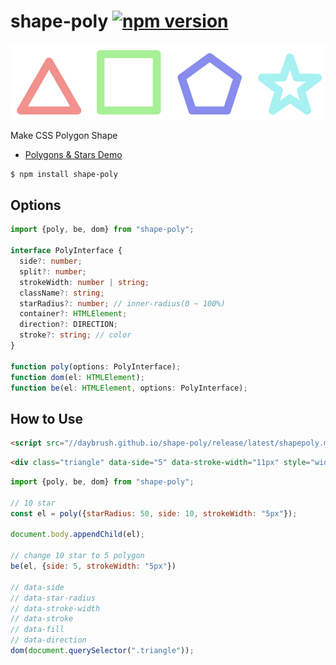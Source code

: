 # shape-poly  [![npm version](https://badge.fury.io/js/shape-poly.svg)](https://badge.fury.io/js/shape-poly)

![](./polygon.png)

Make CSS Polygon Shape

* [Polygons & Stars Demo](https://codepen.io/daybrush/pen/qJoagW)

```sh
$ npm install shape-poly
```

## Options
```ts
import {poly, be, dom} from "shape-poly";

interface PolyInterface {
  side?: number;
  split?: number;
  strokeWidth: number | string;
  className?: string;
  starRadius?: number; // inner-radius(0 ~ 100%)
  container?: HTMLElement;
  direction?: DIRECTION;
  stroke?: string; // color
}

function poly(options: PolyInterface);
function dom(el: HTMLElement);
function be(el: HTMLElement, options: PolyInterface);
```


## How to Use

```html
<script src="//daybrush.github.io/shape-poly/release/latest/shapepoly.min.js"></script>
```
```html
<div class="triangle" data-side="5" data-stroke-width="11px" style="width: 100px"></div>
```
```js
import {poly, be, dom} from "shape-poly";

// 10 star
const el = poly({starRadius: 50, side: 10, strokeWidth: "5px"});

document.body.appendChild(el);

// change 10 star to 5 polygon
be(el, {side: 5, strokeWidth: "5px"})

// data-side
// data-star-radius
// data-stroke-width
// data-stroke
// data-fill
// data-direction
dom(document.querySelector(".triangle"));
```